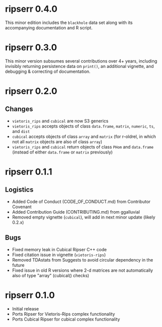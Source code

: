 # ripserr 0.4.0

This minor edition includes the `blackhole` data set along with its accompanying documentation and R script.

# ripserr 0.3.0

This minor version subsumes several contributions over 4+ years, including invisibly returning persistence data on `print()`, an additional vignette, and debugging & correcting of documentation.

# ripserr 0.2.0

## Changes

* `vietoris_rips` and `cubical` are now S3 generics
* `vietoris_rips` accepts objects of class `data.frame`, `matrix`, `numeric`, `ts`, and `dist`
* `cubical` accepts objects of class `array` and `matrix` (for r-oldrel, in which not all `matrix` objects are also of class `array`)
* `vietoris_rips` and `cubical` return objects of class `PHom` and `data.frame` (instead of either `data.frame` or `matrix` previously)

# ripserr 0.1.1

## Logistics

* Added Code of Conduct (CODE_OF_CONDUCT.md) from Contributor Covenant
* Added Contribution Guide (CONTRIBUTING.md) from ggalluvial
* Removed empty vignette (`cubical`), will add in next minor update (likely 0.2.x)

## Bugs

* Fixed memory leak in Cubical Ripser C++ code
* Fixed citation issue in vignette (`vietoris-rips`)
* Removed TDAstats from Suggests to avoid circular dependency in the future
* Fixed issue in old R versions where 2-d matrices are not automatically also of type "array" (cubical() checks)

# ripserr 0.1.0

* Initial release
* Ports Ripser for Vietoris-Rips complex functionality
* Ports Cubical Ripser for cubical complex functionality
